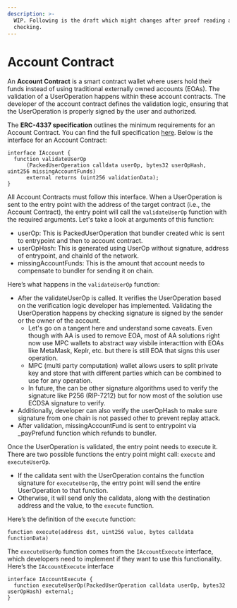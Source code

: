 ```yaml
---
description: >-
  WIP. Following is the draft which might changes after proof reading and fact
  checking.
---
```


# Account Contract

An **Account Contract** is a smart contract wallet where users hold their funds instead of using traditional externally owned accounts (EOAs). The validation of a UserOperation happens within these account contracts. The developer of the account contract defines the validation logic, ensuring that the UserOperation is properly signed by the user and authorized.

The **ERC-4337 specification** outlines the minimum requirements for an Account Contract. You can find the full specification [here](https://eips.ethereum.org/EIPS/eip-4337#account-contract-interface). Below is the interface for an Account Contract:

```solidity
interface IAccount {
  function validateUserOp
      (PackedUserOperation calldata userOp, bytes32 userOpHash, uint256 missingAccountFunds)
      external returns (uint256 validationData);
}
```

All Account Contracts must follow this interface. When a UserOperation is sent to the entry point with the address of the target contract (i.e., the Account Contract), the entry point will call the `validateUserOp` function with the required arguments. Let's take a look at arguments of this function:

* userOp: This is PackedUserOperation that bundler created whic is sent to entrypoint and then to account contract.
* userOpHash: This is generated using UserOp without signature, address of entrypoint, and chainId of the network.
* missingAccountFunds: This is the amount that account needs to compensate to bundler for sending it on chain.

Here’s what happens in the `validateUserOp` function:

* After the validateUserOp is called. It verifies the UserOperation based on the verification logic developer has implemented. Validating the UserOperation happens by checking signature is signed by the sender or the owner of the account.&#x20;
  * Let's go on a tangent here and understand some caveats. Even though with AA is used to remove EOA, most of AA solutions right now use MPC wallets to abstract way visbile interacttion with EOAs like MetaMask, Keplr, etc. but there is still EOA that signs this user operation.
  * MPC (multi party computation) wallet allows users to split private key and store that with different parties which can be combined to use for any operation.
  * In future, the can be other signature algorithms used to verify the signature like P256 (RIP-7212) but for now most of the solution use ECDSA signature to verify.
* Additionally, developer can also verify the userOpHash to make sure signature from one chain is not passed other to prevent replay attack. &#x20;
* After validation, missingAccountFund is sent to entrypoint via \_payPrefund function which refunds to bundler.

Once the UserOperation is validated, the entry point needs to execute it. There are two possible functions the entry point might call: `execute` and `executeUserOp`.

* If the calldata sent with the UserOperation contains the function signature for `executeUserOp`, the entry point will send the entire UserOperation to that function.
* Otherwise, it will send only the calldata, along with the destination address and the value, to the `execute` function.

Here’s the definition of the `execute` function:

```solidity
function execute(address dst, uint256 value, bytes calldata functionData)
```

The `executeUserOp` function comes from the `IAccountExecute` interface, which developers need to implement if they want to use this functionality. Here’s the `IAccountExecute` interface

```solidity
interface IAccountExecute {
  function executeUserOp(PackedUserOperation calldata userOp, bytes32 userOpHash) external;
}
```

